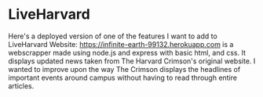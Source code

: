 # LiveHarvard
Here's a deployed version of one of the features I want to add to LiveHarvard Website:
https://infinite-earth-99132.herokuapp.com is a webscrapper made using node.js and express with basic html, and css. It displays updated news taken from The Harvard Crimson's original website. I wanted to improve upon the way The Crimson displays the headlines of important events around campus without having to read through entire articles. 
